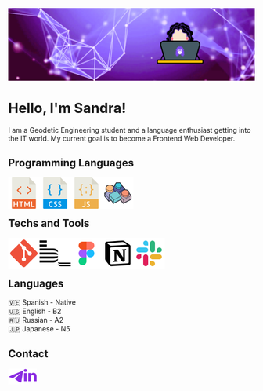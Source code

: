
<img src="images/github-banner.png" width="900px" align="top" />
<!--<img src="images/geacodes-logo.png" width="120px" align="right" /> -->

<br/>

# Hello, I'm Sandra!
 I am a Geodetic Engineering student and a language enthusiast getting into the IT world. My current goal is to become a Frontend Web Developer.


## Programming Languages

<img align="left" alt="HTML5" width="64px" src="images/html-svgrepo-com.svg"/>
<img align="left" alt="CSS" width="64px" src="images/css-svgrepo-com.svg" />
<img align="left" alt="JS" width="64px" src="images/javascript-svgrepo-com.svg" />
<img align="left" alt="VB6" width="64px" src="images/icons8-microsoft-visual-basic-6-100.png" />

<br />
<br />
<br />

## Techs and Tools
<img align="left" alt="Git" width="64px" src="images/git-svgrepo-com.svg"/>
<img align="left" alt="BEM" width="64px" src="images/bem-svgrepo-com.svg"/>
<img align="left" alt="Figma" width="64px" src="images/figma-svgrepo-com.svg"/>
<img align="left" alt="Notion" width="64px" src="images/notion-svgrepo-com.svg"/>
<img align="left" alt="Slack" width="64px" src="images/slack-svgrepo-com.svg"/>


<br />
<br />
<br />

## Languages

🇻🇪 Spanish - Native
<br />
🇺🇸 English - B2
<br />
🇷🇺 Russian - A2
<br />
🇯🇵 Japanese - N5

## Contact

[<img align="left" alt="geasand | Telegram" width="32px" src="images/telegram-svgrepo-com (1).svg" />](https://t.me/geasand)
    
[<img align="left" alt="geasand | Linkedin" width="26px" src="images/linkedin-svgrepo-com.svg" margin="10px" />](https://www.linkedin.com/in/geasand/)



<!--
**geasand/geasand** is a ✨ _special_ ✨ repository because its `README.md` (this file) appears on your GitHub profile.

Here are some ideas to get you started:

- 🔭 I’m currently working on ...
- 🌱 I’m currently learning ...
- 👯 I’m looking to collaborate on ...
- 🤔 I’m looking for help with ...
- 💬 Ask me about ...
- 📫 How to reach me: ...
-->
